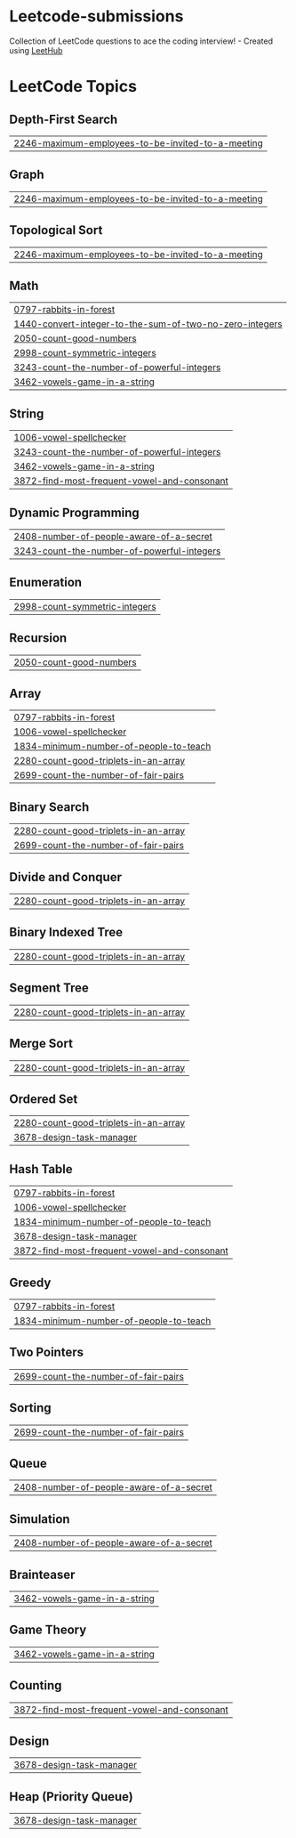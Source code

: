 # Leetcode-submissions
Collection of LeetCode questions to ace the coding interview! - Created using [LeetHub](https://github.com/QasimWani/LeetHub)

<!---LeetCode Topics Start-->
# LeetCode Topics
## Depth-First Search
|  |
| ------- |
| [2246-maximum-employees-to-be-invited-to-a-meeting](https://github.com/gino23odar/Leetcode-submissions/tree/master/2246-maximum-employees-to-be-invited-to-a-meeting) |
## Graph
|  |
| ------- |
| [2246-maximum-employees-to-be-invited-to-a-meeting](https://github.com/gino23odar/Leetcode-submissions/tree/master/2246-maximum-employees-to-be-invited-to-a-meeting) |
## Topological Sort
|  |
| ------- |
| [2246-maximum-employees-to-be-invited-to-a-meeting](https://github.com/gino23odar/Leetcode-submissions/tree/master/2246-maximum-employees-to-be-invited-to-a-meeting) |
## Math
|  |
| ------- |
| [0797-rabbits-in-forest](https://github.com/gino23odar/Leetcode-submissions/tree/master/0797-rabbits-in-forest) |
| [1440-convert-integer-to-the-sum-of-two-no-zero-integers](https://github.com/gino23odar/Leetcode-submissions/tree/master/1440-convert-integer-to-the-sum-of-two-no-zero-integers) |
| [2050-count-good-numbers](https://github.com/gino23odar/Leetcode-submissions/tree/master/2050-count-good-numbers) |
| [2998-count-symmetric-integers](https://github.com/gino23odar/Leetcode-submissions/tree/master/2998-count-symmetric-integers) |
| [3243-count-the-number-of-powerful-integers](https://github.com/gino23odar/Leetcode-submissions/tree/master/3243-count-the-number-of-powerful-integers) |
| [3462-vowels-game-in-a-string](https://github.com/gino23odar/Leetcode-submissions/tree/master/3462-vowels-game-in-a-string) |
## String
|  |
| ------- |
| [1006-vowel-spellchecker](https://github.com/gino23odar/Leetcode-submissions/tree/master/1006-vowel-spellchecker) |
| [3243-count-the-number-of-powerful-integers](https://github.com/gino23odar/Leetcode-submissions/tree/master/3243-count-the-number-of-powerful-integers) |
| [3462-vowels-game-in-a-string](https://github.com/gino23odar/Leetcode-submissions/tree/master/3462-vowels-game-in-a-string) |
| [3872-find-most-frequent-vowel-and-consonant](https://github.com/gino23odar/Leetcode-submissions/tree/master/3872-find-most-frequent-vowel-and-consonant) |
## Dynamic Programming
|  |
| ------- |
| [2408-number-of-people-aware-of-a-secret](https://github.com/gino23odar/Leetcode-submissions/tree/master/2408-number-of-people-aware-of-a-secret) |
| [3243-count-the-number-of-powerful-integers](https://github.com/gino23odar/Leetcode-submissions/tree/master/3243-count-the-number-of-powerful-integers) |
## Enumeration
|  |
| ------- |
| [2998-count-symmetric-integers](https://github.com/gino23odar/Leetcode-submissions/tree/master/2998-count-symmetric-integers) |
## Recursion
|  |
| ------- |
| [2050-count-good-numbers](https://github.com/gino23odar/Leetcode-submissions/tree/master/2050-count-good-numbers) |
## Array
|  |
| ------- |
| [0797-rabbits-in-forest](https://github.com/gino23odar/Leetcode-submissions/tree/master/0797-rabbits-in-forest) |
| [1006-vowel-spellchecker](https://github.com/gino23odar/Leetcode-submissions/tree/master/1006-vowel-spellchecker) |
| [1834-minimum-number-of-people-to-teach](https://github.com/gino23odar/Leetcode-submissions/tree/master/1834-minimum-number-of-people-to-teach) |
| [2280-count-good-triplets-in-an-array](https://github.com/gino23odar/Leetcode-submissions/tree/master/2280-count-good-triplets-in-an-array) |
| [2699-count-the-number-of-fair-pairs](https://github.com/gino23odar/Leetcode-submissions/tree/master/2699-count-the-number-of-fair-pairs) |
## Binary Search
|  |
| ------- |
| [2280-count-good-triplets-in-an-array](https://github.com/gino23odar/Leetcode-submissions/tree/master/2280-count-good-triplets-in-an-array) |
| [2699-count-the-number-of-fair-pairs](https://github.com/gino23odar/Leetcode-submissions/tree/master/2699-count-the-number-of-fair-pairs) |
## Divide and Conquer
|  |
| ------- |
| [2280-count-good-triplets-in-an-array](https://github.com/gino23odar/Leetcode-submissions/tree/master/2280-count-good-triplets-in-an-array) |
## Binary Indexed Tree
|  |
| ------- |
| [2280-count-good-triplets-in-an-array](https://github.com/gino23odar/Leetcode-submissions/tree/master/2280-count-good-triplets-in-an-array) |
## Segment Tree
|  |
| ------- |
| [2280-count-good-triplets-in-an-array](https://github.com/gino23odar/Leetcode-submissions/tree/master/2280-count-good-triplets-in-an-array) |
## Merge Sort
|  |
| ------- |
| [2280-count-good-triplets-in-an-array](https://github.com/gino23odar/Leetcode-submissions/tree/master/2280-count-good-triplets-in-an-array) |
## Ordered Set
|  |
| ------- |
| [2280-count-good-triplets-in-an-array](https://github.com/gino23odar/Leetcode-submissions/tree/master/2280-count-good-triplets-in-an-array) |
| [3678-design-task-manager](https://github.com/gino23odar/Leetcode-submissions/tree/master/3678-design-task-manager) |
## Hash Table
|  |
| ------- |
| [0797-rabbits-in-forest](https://github.com/gino23odar/Leetcode-submissions/tree/master/0797-rabbits-in-forest) |
| [1006-vowel-spellchecker](https://github.com/gino23odar/Leetcode-submissions/tree/master/1006-vowel-spellchecker) |
| [1834-minimum-number-of-people-to-teach](https://github.com/gino23odar/Leetcode-submissions/tree/master/1834-minimum-number-of-people-to-teach) |
| [3678-design-task-manager](https://github.com/gino23odar/Leetcode-submissions/tree/master/3678-design-task-manager) |
| [3872-find-most-frequent-vowel-and-consonant](https://github.com/gino23odar/Leetcode-submissions/tree/master/3872-find-most-frequent-vowel-and-consonant) |
## Greedy
|  |
| ------- |
| [0797-rabbits-in-forest](https://github.com/gino23odar/Leetcode-submissions/tree/master/0797-rabbits-in-forest) |
| [1834-minimum-number-of-people-to-teach](https://github.com/gino23odar/Leetcode-submissions/tree/master/1834-minimum-number-of-people-to-teach) |
## Two Pointers
|  |
| ------- |
| [2699-count-the-number-of-fair-pairs](https://github.com/gino23odar/Leetcode-submissions/tree/master/2699-count-the-number-of-fair-pairs) |
## Sorting
|  |
| ------- |
| [2699-count-the-number-of-fair-pairs](https://github.com/gino23odar/Leetcode-submissions/tree/master/2699-count-the-number-of-fair-pairs) |
## Queue
|  |
| ------- |
| [2408-number-of-people-aware-of-a-secret](https://github.com/gino23odar/Leetcode-submissions/tree/master/2408-number-of-people-aware-of-a-secret) |
## Simulation
|  |
| ------- |
| [2408-number-of-people-aware-of-a-secret](https://github.com/gino23odar/Leetcode-submissions/tree/master/2408-number-of-people-aware-of-a-secret) |
## Brainteaser
|  |
| ------- |
| [3462-vowels-game-in-a-string](https://github.com/gino23odar/Leetcode-submissions/tree/master/3462-vowels-game-in-a-string) |
## Game Theory
|  |
| ------- |
| [3462-vowels-game-in-a-string](https://github.com/gino23odar/Leetcode-submissions/tree/master/3462-vowels-game-in-a-string) |
## Counting
|  |
| ------- |
| [3872-find-most-frequent-vowel-and-consonant](https://github.com/gino23odar/Leetcode-submissions/tree/master/3872-find-most-frequent-vowel-and-consonant) |
## Design
|  |
| ------- |
| [3678-design-task-manager](https://github.com/gino23odar/Leetcode-submissions/tree/master/3678-design-task-manager) |
## Heap (Priority Queue)
|  |
| ------- |
| [3678-design-task-manager](https://github.com/gino23odar/Leetcode-submissions/tree/master/3678-design-task-manager) |
<!---LeetCode Topics End-->